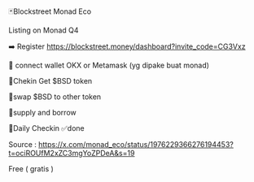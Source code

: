 🃏Blockstreet Monad Eco 

Listing on Monad Q4

➡️ Register https://blockstreet.money/dashboard?invite_code=CG3Vxz

🔘 connect wallet OKX or Metamask (yg dipake buat monad)

🔘Chekin Get $BSD token

🔘swap $BSD to other token

🔘supply and borrow

🔘Daily Checkin
✅done

Source : https://x.com/monad_eco/status/1976229366276194453?t=ociROUfM2xZC3mgYoZPDeA&s=19


Free ( gratis )
